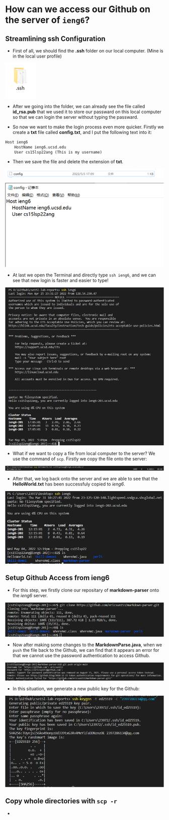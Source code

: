 # How can we access our Github on the server of `ieng6`?
## Streamlining ssh Configuration
* First of all, we should find the **.ssh** folder on our local computer. (Mine is in the local user profile)

![Image1](Week6/1.1.jpg)

* After we going into the folder, we can already see the file called **id_rsa.pub** that we used it to store our passward on this local computer so that we can login the server without typing the passward.

* So now we want to make the login process even more quicker. Firstly we create a **txt** file called **config.txt**, and I put the following text into it:
```
Host ieng6
    HostName ieng6.ucsd.edu
    User cs15lsp22ang (This is my username)
```
* Then we save the file and delete the extension of **txt**. 

![Image2](Week6/1.2.jpg)

![Image3](Week6/1.4.jpg)

* At last we open the Terminal and directly type `ssh ieng6`, and we can see that new login is faster and easier to type!

![Image4](Week6/1.3.jpg)

* What if we want to copy a file from local computer to the server? We use the command of `scp`. Firstly we copy the file onto the server:

![Image](Week6/1.3.1.jpg)

* After that, we log back onto the server and we are able to see that the **HelloWorld.txt** has been successfuly copied to *ieng6*.

![Image](Week6/1.3.2.jpg)

## Setup Github Access from ieng6
* For this step, we firstly clone our repositary of **markdown-parser** onto the *ieng6* server.

![Image5](Week6/2.1.jpg)

* Now after making some changes to the **MarkdownParse.java**, when we `push` the file back to the Github, we can find that it appears an error for that we cannot use the password authentication to access Github.

![Image6](Week6/2.2.jpg)

* In this situation, we generate a new public key for the Github:

![Image7](Week6/2.3.jpg)

## Copy whole directories with `scp -r`
* 
